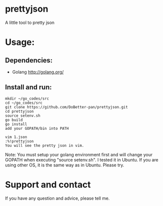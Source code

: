# prettyjson

A little tool to pretty json 

# Usage:

## Dependencies:
- Golang http://golang.org/

## Install and run:

    mkdir ~/go_codes/src
    cd ~/go_codes/src
    git clone https://github.com/DoBetter-pan/prettyjson.git
    cd prettyjson
    source setenv.sh
    go build
    go install
    add your GOPATH/bin into PATH

    vim 1.json
    :%!prettyjson
    You will see the pretty json in vim.

Note:
You must setup your golang environment first and will change your GOPATH when executing "source setenv.sh".
I tested it in Ubuntu. If you are using other OS, it is the same way as in Ubuntu. Please try.

# Support and contact

If you have any question and advice, please tell me.
